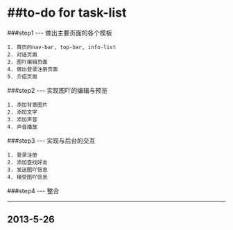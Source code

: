 ##to-do  for task-list
====================

###step1 --- 做出主要页面的各个模板
```
1. 首页的nav-bar, top-bar, info-list
2. 对话页面
3. 图吖编辑页面
4. 做出登录注册页面
5. 介绍页面
```


###step2 --- 实现图吖的编辑与预览
```
1. 添加背景图片
2. 添加文字
3. 添加声音
4. 声音播放
```

###step3 --- 实现与后台的交互
```
1. 登录注册
2. 添加查找好友
3. 发送图吖信息
4. 接受图吖信息
```

###step4 --- 整合

---------
2013-5-26
---------
